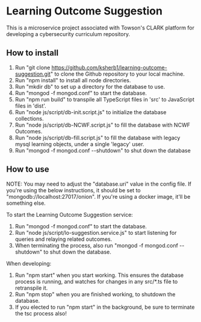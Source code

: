 # Learning Outcome Suggestion

This is a microservice project associated with Towson's CLARK platform for developing a cybersecurity curriculum repository.

## How to install

1) Run "git clone https://github.com/ksherb1/learning-outcome-suggestion.git" to clone the Github repository to your local machine.
2) Run "npm install" to install all node directories.
3) Run "mkdir db" to set up a directory for the database to use.
4) Run "mongod -f mongod.conf" to start the database.
5) Run "npm run build" to transpile all TypeScript files in 'src' to JavaScript files in 'dist'.
5) Run "node js/script/db-init.script.js" to initialize the database collections.
6) Run "node js/script/db-NCWF.script.js" to fill the database with NCWF Outcomes.
7) Run "node js/script/db-fill.script.js" to fill the database with legacy mysql learning objects, under a single 'legacy' user.
8) Run "mongod -f mongod.conf --shutdown" to shut down the database

## How to use

NOTE: You may need to adjust the "database.uri" value in the config file. If you're using the below instructions, it should be set to "mongodb://localhost:27017/onion". If you're using a docker image, it'll be something else.

To start the Learning Outcome Suggestion service:
1) Run "mongod -f mongod.conf" to start the database.
2) Run "node js/script/lo-suggestion.service.js" to start listening for queries and relaying related outcomes.
3) When terminating the process, also run "mongod -f mongod.conf --shutdown" to shut down the database.

When developing:
1) Run "npm start" when you start working. This ensures the database process is running, and watches for changes in any src/*.ts file to retranspile it.
2) Run "npm stop" when you are finished working, to shutdown the database.
3) If you elected to run "npm start" in the background, be sure to terminate the tsc process also!
